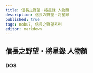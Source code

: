 ```yaml
---
title: 信長之野望・將星錄 人物顏
description: 信長の野望・将星録
published: true
tags: nobu7, 信長之野望系列
editor: markdown
---
```


## 信長之野望・將星錄 人物顏

### DOS
